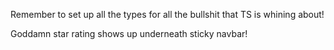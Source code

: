 Remember to set up all the types for all the bullshit that TS is whining about!

Goddamn star rating shows up underneath sticky navbar!